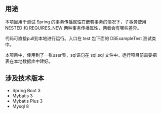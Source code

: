 ## 用途
本项目用于测试 Spring 的事务传播属性在嵌套事务的情况下，子事务使用 NESTED 和 REQUIRES_NEW 两种事务传播属性，两者会有哪些差异。 

代码可直接pull到本地进行运行。入口在 test 包下面的 DBExampleTest 测试类中。

本项目中，使用到了一张user表，sql语句在 sql.sql 文件中。运行项目前需要把表在本地数据库中建好。

## 涉及技术版本
- Spring Boot 3
- Mybatis 3
- Mybatis Plus 3
- Mysql 8
